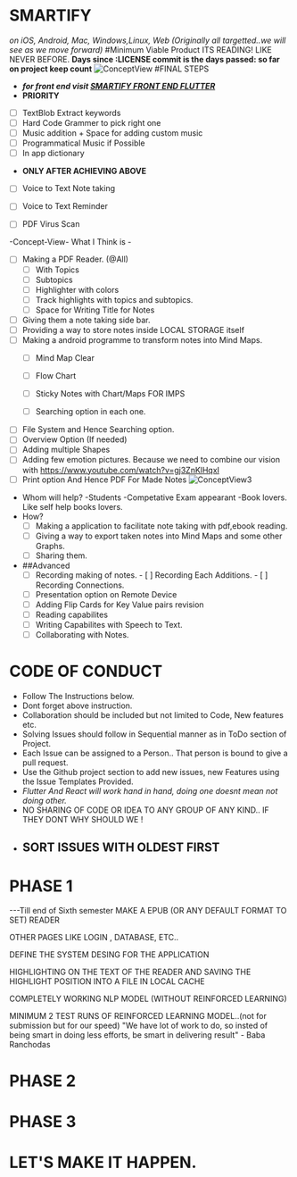 # SMARTIFY

*on iOS, Android, Mac, Windows,Linux, Web (Originally all targetted..we will see as we move forward)*
#Minimum Viable Product
ITS READING!  LIKE NEVER BEFORE.
**Days since :LICENSE commit is the days passed: so far on project keep count**
![ConceptView](https://i2.wp.com/the-digital-reader.com/wp-content/uploads/2016/02/All-the-books-Editions-at-Play-Animated_500px.gif)
#FINAL STEPS
-   ***for front end visit [SMARTIFY FRONT END FLUTTER](https://github.com/SalikSayyed/Scrity)***
- **PRIORITY**
- [ ] TextBlob Extract keywords
- [ ] Hard Code Grammer to pick right one
- [ ] Music addition + Space for adding custom music
- [ ] Programmatical Music if Possible
- [ ] In app dictionary
- **ONLY AFTER ACHIEVING ABOVE**
- [ ] Voice to Text Note taking
- [ ] Voice to Text Reminder
- [ ] PDF Virus Scan



-Concept-View-
What I Think is - 
- [ ] Making a PDF Reader. (@All)
     - [ ] With Topics
     - [ ] Subtopics
     - [ ] Highlighter with colors
     - [ ] Track highlights with topics and subtopics.
     - [ ] Space for Writing Title for Notes
- [ ] Giving them a note taking side bar.
- [ ] Providing a way to store notes inside LOCAL STORAGE itself
- [ ] Making a android programme to transform notes into Mind Maps. 
   - [ ] Mind Map Clear
   - [ ] Flow Chart

   - [ ] Sticky Notes with Chart/Maps FOR IMPS
   - [ ] Searching option in each one.
- [ ] File System and Hence Searching option.
- [ ] Overview Option (If needed)
- [ ] Adding multiple Shapes
- [ ] Adding few emotion pictures.    Because we need to combine our vision with  https://www.youtube.com/watch?v=gj3ZnKlHqxI
- [ ] Print option And Hence PDF For Made Notes
![ConceptView3](https://i2.wp.com/www.novamind.com/wp-content/uploads/2015/12/nm-themes-2.gif?fit=1076%2C571&ssl=1)
- Whom will help?
  -Students
  -Competative Exam appearant
  -Book lovers. Like self help books lovers. 
- How?
   - [ ] Making a application to facilitate note taking with pdf,ebook reading.
   - [ ] Giving a way to export taken notes into Mind Maps and some other Graphs.
   - [ ] Sharing them.
- ##Advanced
  - [ ] Recording making of notes.
        - [ ] Recording Each Additions.
        - [ ] Recording Connections.
  - [ ] Presentation option on Remote Device
  - [ ] Adding Flip Cards for Key Value pairs revision
  - [ ] Reading capabilites
  - [ ] Writing Capabilites with Speech to Text.
  - [ ] Collaborating with Notes.
# CODE OF CONDUCT
 - Follow The Instructions below.
 - Dont forget above instruction.
 - Collaboration should be included but not limited to Code, New features etc.
 - Solving Issues should follow in Sequential manner as in ToDo section of Project.
 - Each Issue can be assigned to a Person.. That person is bound to give a pull request.
 - Use the Github project section to add new issues, new Features using the Issue Templates Provided.
 - *Flutter And React will work hand in hand, doing one doesnt mean not doing other.*
 - NO SHARING OF CODE OR IDEA TO ANY GROUP OF ANY KIND.. IF THEY DONT WHY SHOULD WE !
 - ## SORT ISSUES WITH OLDEST FIRST 
# PHASE 1
---Till end of Sixth semester
MAKE A EPUB (OR ANY DEFAULT FORMAT TO SET) READER

OTHER PAGES LIKE LOGIN , DATABASE, ETC..

DEFINE THE SYSTEM DESING FOR THE APPLICATION

HIGHLIGHTING ON THE TEXT OF THE READER AND SAVING THE HIGHLIGHT POSITION INTO A FILE IN LOCAL CACHE

COMPLETELY WORKING NLP MODEL (WITHOUT REINFORCED LEARNING)

MINIMUM 2 TEST RUNS OF REINFORCED LEARNING MODEL..(not for submission but for our speed)
"We have lot of work to do, so insted of being smart in doing less efforts, be smart in delivering result"
                                                                                        -  Baba Ranchodas
# PHASE 2
# PHASE 3
#                                                                               LET'S MAKE IT HAPPEN.
